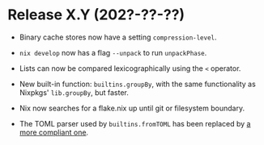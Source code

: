 # Release X.Y (202?-??-??)


* Binary cache stores now have a setting `compression-level`.

* `nix develop` now has a flag `--unpack` to run `unpackPhase`.

* Lists can now be compared lexicographically using the `<` operator.

* New built-in function: `builtins.groupBy`, with the same functionality as
  Nixpkgs' `lib.groupBy`, but faster.

* Nix now searches for a flake.nix up until git or filesystem boundary.

* The TOML parser used by `builtins.fromTOML` has been replaced by [a
  more compliant one](https://github.com/ToruNiina/toml11).
